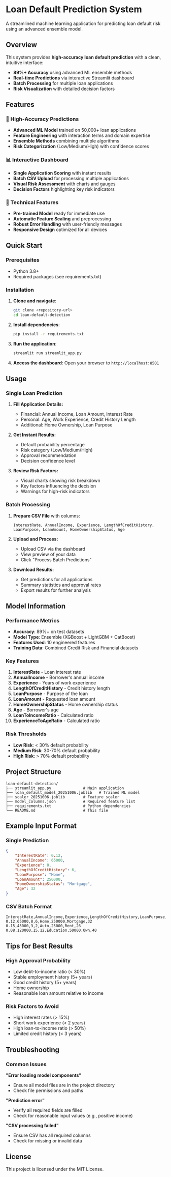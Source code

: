 # Loan Default Prediction System

A streamlined machine learning application for predicting loan default risk using an advanced ensemble model.

## Overview

This system provides **high-accuracy loan default prediction** with a clean, intuitive interface:
- **89%+ Accuracy** using advanced ML ensemble methods
- **Real-time Predictions** via interactive Streamlit dashboard
- **Batch Processing** for multiple loan applications
- **Risk Visualization** with detailed decision factors

## Features

### 🎯 High-Accuracy Predictions
- **Advanced ML Model** trained on 50,000+ loan applications
- **Feature Engineering** with interaction terms and domain expertise
- **Ensemble Methods** combining multiple algorithms
- **Risk Categorization** (Low/Medium/High) with confidence scores

### 📊 Interactive Dashboard
- **Single Application Scoring** with instant results
- **Batch CSV Upload** for processing multiple applications
- **Visual Risk Assessment** with charts and gauges
- **Decision Factors** highlighting key risk indicators

### 🔧 Technical Features
- **Pre-trained Model** ready for immediate use
- **Automatic Feature Scaling** and preprocessing
- **Robust Error Handling** with user-friendly messages
- **Responsive Design** optimized for all devices

## Quick Start

### Prerequisites
- Python 3.8+
- Required packages (see requirements.txt)

### Installation

1. **Clone and navigate**:
   ```bash
   git clone <repository-url>
   cd loan-default-detection
   ```

2. **Install dependencies**:
   ```bash
   pip install -r requirements.txt
   ```

3. **Run the application**:
   ```bash
   streamlit run streamlit_app.py
   ```

4. **Access the dashboard**:
   Open your browser to `http://localhost:8501`

## Usage

### Single Loan Prediction

1. **Fill Application Details:**
   - Financial: Annual Income, Loan Amount, Interest Rate
   - Personal: Age, Work Experience, Credit History Length
   - Additional: Home Ownership, Loan Purpose

2. **Get Instant Results:**
   - Default probability percentage
   - Risk category (Low/Medium/High)
   - Approval recommendation
   - Decision confidence level

3. **Review Risk Factors:**
   - Visual charts showing risk breakdown
   - Key factors influencing the decision
   - Warnings for high-risk indicators

### Batch Processing

1. **Prepare CSV File** with columns:
   ```
   InterestRate, AnnualIncome, Experience, LengthOfCreditHistory,
   LoanPurpose, LoanAmount, HomeOwnershipStatus, Age
   ```

2. **Upload and Process:**
   - Upload CSV via the dashboard
   - View preview of your data
   - Click "Process Batch Predictions"

3. **Download Results:**
   - Get predictions for all applications
   - Summary statistics and approval rates
   - Export results for further analysis

## Model Information

### Performance Metrics
- **Accuracy**: 89%+ on test datasets
- **Model Type**: Ensemble (XGBoost + LightGBM + CatBoost)
- **Features Used**: 10 engineered features
- **Training Data**: Combined Credit Risk and Financial datasets

### Key Features
1. **InterestRate** - Loan interest rate
2. **AnnualIncome** - Borrower's annual income
3. **Experience** - Years of work experience
4. **LengthOfCreditHistory** - Credit history length
5. **LoanPurpose** - Purpose of the loan
6. **LoanAmount** - Requested loan amount
7. **HomeOwnershipStatus** - Home ownership status
8. **Age** - Borrower's age
9. **LoanToIncomeRatio** - Calculated ratio
10. **ExperienceToAgeRatio** - Calculated ratio

### Risk Thresholds
- **Low Risk**: < 30% default probability
- **Medium Risk**: 30-70% default probability  
- **High Risk**: > 70% default probability

## Project Structure

```
loan-default-detection/
├── streamlit_app.py              # Main application
├── loan_default_model_20251006.joblib   # Trained ML model
├── scaler_20251006.joblib        # Feature scaler
├── model_columns.json            # Required feature list
├── requirements.txt              # Python dependencies
└── README.md                     # This file
```

## Example Input Format

### Single Prediction
```json
{
    "InterestRate": 0.12,
    "AnnualIncome": 65000,
    "Experience": 8,
    "LengthOfCreditHistory": 6,
    "LoanPurpose": "Home",
    "LoanAmount": 250000,
    "HomeOwnershipStatus": "Mortgage", 
    "Age": 32
}
```

### CSV Batch Format
```csv
InterestRate,AnnualIncome,Experience,LengthOfCreditHistory,LoanPurpose,LoanAmount,HomeOwnershipStatus,Age
0.12,65000,8,6,Home,250000,Mortgage,32
0.15,45000,3,2,Auto,25000,Rent,26
0.08,120000,15,12,Education,50000,Own,40
```

## Tips for Best Results

### High Approval Probability
- Low debt-to-income ratio (< 30%)
- Stable employment history (5+ years)
- Good credit history (5+ years)  
- Home ownership
- Reasonable loan amount relative to income

### Risk Factors to Avoid
- High interest rates (> 15%)
- Short work experience (< 2 years)
- High loan-to-income ratio (> 50%)
- Limited credit history (< 3 years)

## Troubleshooting

### Common Issues

**"Error loading model components"**
- Ensure all model files are in the project directory
- Check file permissions and paths

**"Prediction error"** 
- Verify all required fields are filled
- Check for reasonable input values (e.g., positive income)

**"CSV processing failed"**
- Ensure CSV has all required columns
- Check for missing or invalid data

## License

This project is licensed under the MIT License.